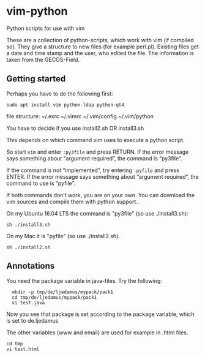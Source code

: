 # vim-python
Python scripts for use with vim

These are a collection of python-scripts, which work with vim (if compiled so).
They give a structure to new files (for example perl.pl). Existing files get a date and time stamp and the user, who edited the file. The information is taken from the GECOS-Field.

## Getting started

Perhaps you have to do the following first:

```
sudo apt install vim python-ldap python-qt4
```

file structure:
~/.exrc ~/.vimrc ~/.vim/config ~/.vim/python

You have to decide if you use install2.sh OR install3.sh

This depends on which command vim uses to execute a python script.

So start ```vim``` and enter
```:py3file``` and press RETURN. If the error message says something about “argument required”, the command is “py3file”.

If the command is not “implemented”, try entering ```:pyfile``` and press ENTER. If the error message says something about “argument required”, the command to use is “pyfile”.

If both commands don’t work, you are on your own. You can download the vim sources and compile them with python support..

On my Ubuntu 16.04 LTS the command is "py3file" (so use ./install3.sh):

```
sh ./install3.sh
```

On my Mac it is "pyfile" (so use ./install2.sh).

```
sh ./install2.sh
```

## Annotations

You need the package variable in java-files. Try the following:

```
  mkdir -p tmp/de/ljedamus/mypack/pack1
  cd tmp/de/ljedamus/mypack/pack1
  vi test.java
```

Now you see that package is set according to the package variable, which is set
to de.ljedamus

The other variables (www and email) are used for example in .html files.

```
cd tmp
vi test.html
```

